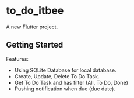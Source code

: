 # to_do_itbee

A new Flutter project.

## Getting Started

Features:
- Using SQLite Database for local database.
- Create, Update, Delete To Do Task.
- Get To Do Task and has filter (All, To Do, Done)
- Pushing notification when due (due date).
